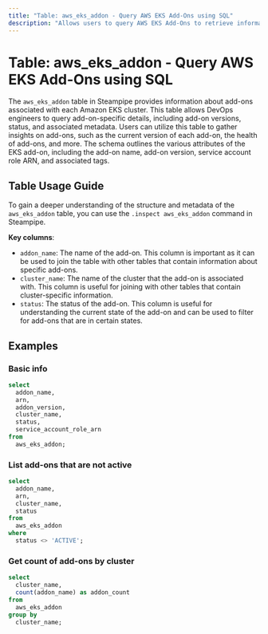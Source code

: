 ```yaml
---
title: "Table: aws_eks_addon - Query AWS EKS Add-Ons using SQL"
description: "Allows users to query AWS EKS Add-Ons to retrieve information about add-ons associated with each Amazon EKS cluster."
---
```


# Table: aws_eks_addon - Query AWS EKS Add-Ons using SQL

The `aws_eks_addon` table in Steampipe provides information about add-ons associated with each Amazon EKS cluster. This table allows DevOps engineers to query add-on-specific details, including add-on versions, status, and associated metadata. Users can utilize this table to gather insights on add-ons, such as the current version of each add-on, the health of add-ons, and more. The schema outlines the various attributes of the EKS add-on, including the add-on name, add-on version, service account role ARN, and associated tags.

## Table Usage Guide

To gain a deeper understanding of the structure and metadata of the `aws_eks_addon` table, you can use the `.inspect aws_eks_addon` command in Steampipe.

**Key columns**:

- `addon_name`: The name of the add-on. This column is important as it can be used to join the table with other tables that contain information about specific add-ons.
- `cluster_name`: The name of the cluster that the add-on is associated with. This column is useful for joining with other tables that contain cluster-specific information.
- `status`: The status of the add-on. This column is useful for understanding the current state of the add-on and can be used to filter for add-ons that are in certain states.

## Examples

### Basic info

```sql
select
  addon_name,
  arn,
  addon_version,
  cluster_name,
  status,
  service_account_role_arn
from
  aws_eks_addon;
```


### List add-ons that are not active

```sql
select
  addon_name,
  arn,
  cluster_name,
  status
from
  aws_eks_addon
where
  status <> 'ACTIVE';
```


### Get count of add-ons by cluster

```sql
select
  cluster_name,
  count(addon_name) as addon_count
from
  aws_eks_addon
group by
  cluster_name;
```
